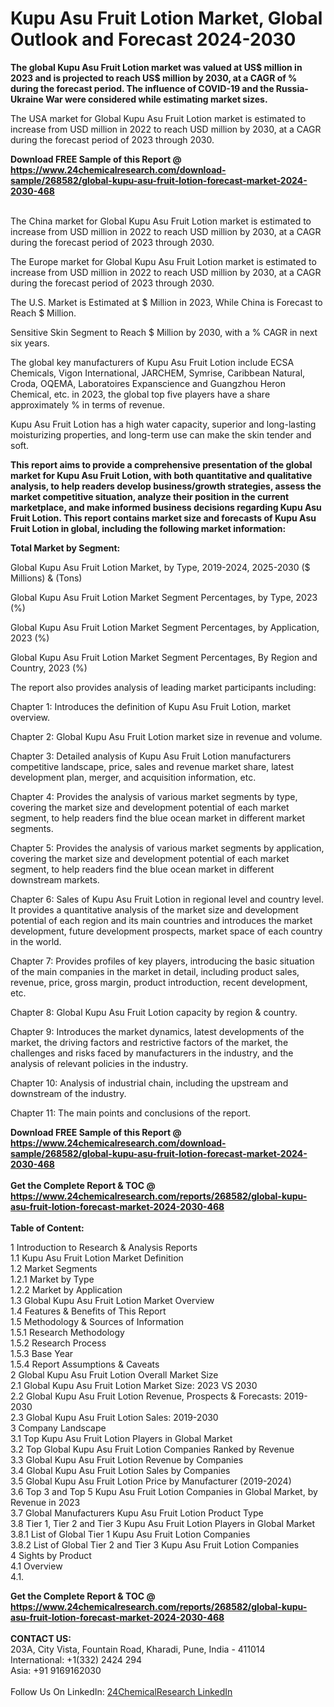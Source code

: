 <h1>Kupu Asu Fruit Lotion Market, Global Outlook and Forecast 2024-2030</h1><p><strong>The global Kupu Asu Fruit Lotion market was valued at US$ million in 2023 and is projected to reach US$ million by 2030, at a CAGR of % during the forecast period. The influence of COVID-19 and the Russia-Ukraine War were considered while estimating market sizes.</strong></p><p>
</p><p>The USA market for Global Kupu Asu Fruit Lotion market is estimated to increase from USD million in 2022 to reach USD million by 2030, at a CAGR during the forecast period of 2023 through 2030.</p><div><b>Download FREE Sample of this Report @ 
            <a href="https://www.24chemicalresearch.com/download-sample/268582/global-kupu-asu-fruit-lotion-forecast-market-2024-2030-468">
            https://www.24chemicalresearch.com/download-sample/268582/global-kupu-asu-fruit-lotion-forecast-market-2024-2030-468</a></b></div><br><p>
</p><p>The China market for Global Kupu Asu Fruit Lotion market is estimated to increase from USD million in 2022 to reach USD million by 2030, at a CAGR during the forecast period of 2023 through 2030.</p><p>
</p><p>The Europe market for Global Kupu Asu Fruit Lotion market is estimated to increase from USD million in 2022 to reach USD million by 2030, at a CAGR during the forecast period of 2023 through 2030.</p><p>
</p><p>The U.S. Market is Estimated at $ Million in 2023, While China is Forecast to Reach $ Million.</p><p>
Sensitive Skin Segment to Reach $ Million by 2030, with a % CAGR in next six years.</p><p>
The global key manufacturers of Kupu Asu Fruit Lotion include ECSA Chemicals, Vigon International, JARCHEM, Symrise, Caribbean Natural, Croda, OQEMA, Laboratoires Expanscience and Guangzhou Heron Chemical, etc. in 2023, the global top five players have a share approximately % in terms of revenue.</p><p>
Kupu Asu Fruit Lotion has a high water capacity, superior and long-lasting moisturizing properties, and long-term use can make the skin tender and soft.</p><p>
<strong>This report aims to provide a comprehensive presentation of the global market for Kupu Asu Fruit Lotion, with both quantitative and qualitative analysis, to help readers develop business/growth strategies, assess the market competitive situation, analyze their position in the current marketplace, and make informed business decisions regarding Kupu Asu Fruit Lotion. This report contains market size and forecasts of Kupu Asu Fruit Lotion in global, including the following market information:</strong></p><p>
</p><p>
<strong>Total Market by Segment:</strong></p><p>
Global Kupu Asu Fruit Lotion Market, by Type, 2019-2024, 2025-2030 ($ Millions) &amp; (Tons)</p><p>
Global Kupu Asu Fruit Lotion Market Segment Percentages, by Type, 2023 (%)</p><p>
</p><p>
Global Kupu Asu Fruit Lotion Market Segment Percentages, by Application, 2023 (%)</p><p>
</p><p>
Global Kupu Asu Fruit Lotion Market Segment Percentages, By Region and Country, 2023 (%)</p><p>
</p><p>
	</p><p>
The report also provides analysis of leading market participants including:</p><p>
</p><p>
</p><p>
Chapter 1: Introduces the definition of Kupu Asu Fruit Lotion, market overview.</p><p>
Chapter 2: Global Kupu Asu Fruit Lotion market size in revenue and volume.</p><p>
Chapter 3: Detailed analysis of Kupu Asu Fruit Lotion manufacturers competitive landscape, price, sales and revenue market share, latest development plan, merger, and acquisition information, etc.</p><p>
Chapter 4: Provides the analysis of various market segments by type, covering the market size and development potential of each market segment, to help readers find the blue ocean market in different market segments.</p><p>
Chapter 5: Provides the analysis of various market segments by application, covering the market size and development potential of each market segment, to help readers find the blue ocean market in different downstream markets.</p><p>
Chapter 6: Sales of Kupu Asu Fruit Lotion in regional level and country level. It provides a quantitative analysis of the market size and development potential of each region and its main countries and introduces the market development, future development prospects, market space of each country in the world.</p><p>
Chapter 7: Provides profiles of key players, introducing the basic situation of the main companies in the market in detail, including product sales, revenue, price, gross margin, product introduction, recent development, etc.</p><p>
Chapter 8: Global Kupu Asu Fruit Lotion capacity by region &amp; country.</p><p>
Chapter 9: Introduces the market dynamics, latest developments of the market, the driving factors and restrictive factors of the market, the challenges and risks faced by manufacturers in the industry, and the analysis of relevant policies in the industry.</p><p>
Chapter 10: Analysis of industrial chain, including the upstream and downstream of the industry.</p><p>
Chapter 11: The main points and conclusions of the report.</p><div><b>Download FREE Sample of this Report @ 
            <a href="https://www.24chemicalresearch.com/download-sample/268582/global-kupu-asu-fruit-lotion-forecast-market-2024-2030-468">
            https://www.24chemicalresearch.com/download-sample/268582/global-kupu-asu-fruit-lotion-forecast-market-2024-2030-468</a></b></div><br><div><b>Get the Complete Report & TOC @ 
            <a href="https://www.24chemicalresearch.com/reports/268582/global-kupu-asu-fruit-lotion-forecast-market-2024-2030-468">
            https://www.24chemicalresearch.com/reports/268582/global-kupu-asu-fruit-lotion-forecast-market-2024-2030-468</a></b></div><br>
            <b>Table of Content:</b><p>1 Introduction to Research & Analysis Reports<br />
    1.1 Kupu Asu Fruit Lotion Market Definition<br />
    1.2 Market Segments<br />
        1.2.1 Market by Type<br />
        1.2.2 Market by Application<br />
    1.3 Global Kupu Asu Fruit Lotion Market Overview<br />
    1.4 Features & Benefits of This Report<br />
    1.5 Methodology & Sources of Information<br />
        1.5.1 Research Methodology<br />
        1.5.2 Research Process<br />
        1.5.3 Base Year<br />
        1.5.4 Report Assumptions & Caveats<br />
2 Global Kupu Asu Fruit Lotion Overall Market Size<br />
    2.1 Global Kupu Asu Fruit Lotion Market Size: 2023 VS 2030<br />
    2.2 Global Kupu Asu Fruit Lotion Revenue, Prospects & Forecasts: 2019-2030<br />
    2.3 Global Kupu Asu Fruit Lotion Sales: 2019-2030<br />
3 Company Landscape<br />
    3.1 Top Kupu Asu Fruit Lotion Players in Global Market<br />
    3.2 Top Global Kupu Asu Fruit Lotion Companies Ranked by Revenue<br />
    3.3 Global Kupu Asu Fruit Lotion Revenue by Companies<br />
    3.4 Global Kupu Asu Fruit Lotion Sales by Companies<br />
    3.5 Global Kupu Asu Fruit Lotion Price by Manufacturer (2019-2024)<br />
    3.6 Top 3 and Top 5 Kupu Asu Fruit Lotion Companies in Global Market, by Revenue in 2023<br />
    3.7 Global Manufacturers Kupu Asu Fruit Lotion Product Type<br />
    3.8 Tier 1, Tier 2 and Tier 3 Kupu Asu Fruit Lotion Players in Global Market<br />
        3.8.1 List of Global Tier 1 Kupu Asu Fruit Lotion Companies<br />
        3.8.2 List of Global Tier 2 and Tier 3 Kupu Asu Fruit Lotion Companies<br />
4 Sights by Product<br />
    4.1 Overview<br />
        4.1.</p><div><b>Get the Complete Report & TOC @ 
            <a href="https://www.24chemicalresearch.com/reports/268582/global-kupu-asu-fruit-lotion-forecast-market-2024-2030-468">
            https://www.24chemicalresearch.com/reports/268582/global-kupu-asu-fruit-lotion-forecast-market-2024-2030-468</a></b></div><br><b>CONTACT US:</b><br>
            203A, City Vista, Fountain Road, Kharadi, Pune, India - 411014<br>
            International: +1(332) 2424 294<br>
            Asia: +91 9169162030 <br><br>
            Follow Us On LinkedIn: <a href="https://www.linkedin.com/company/24chemicalresearch/">24ChemicalResearch LinkedIn</a>